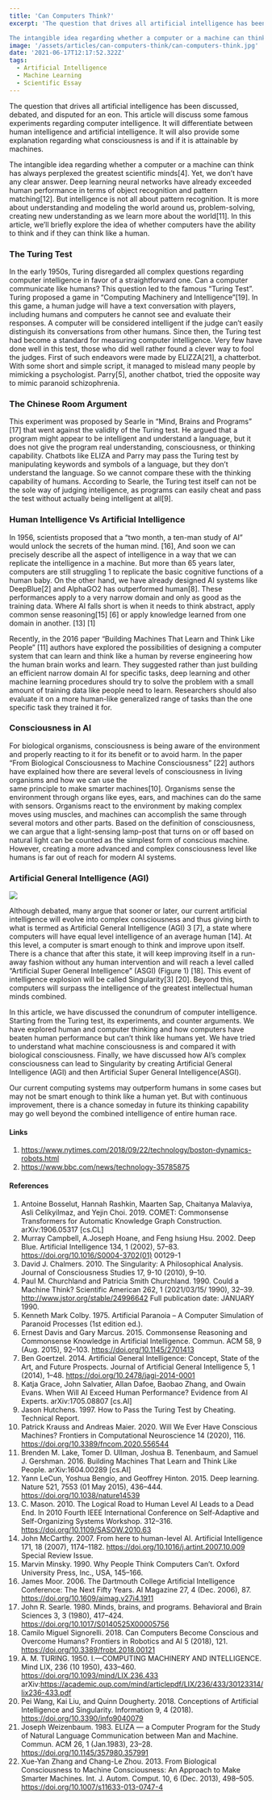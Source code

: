 ```yaml
---
title: 'Can Computers Think?'
excerpt: 'The question that drives all artificial intelligence has been discussed, debated, and disputed for an eon. This article will discuss some famous experiments regarding computer intelligence. It will differentiate between human intelligence and artificial intelligence. It will also provide some explanation regarding what consciousness is and if it is attainable by machines.

The intangible idea regarding whether a computer or a machine can think has always perplexed the greatest scientific minds\[4\]. Yet, we don’t have any clear answer. Deep learning neural networks have already exceeded human performance in terms of object recognition and pattern matching\[12\]. But intelligence is not all about pattern recognition. It is more about understanding and modeling the world around us, problem-solving, creating new understanding as we learn more about the world\[11\]. In this article, we’ll briefly explore the idea of whether computers have the ability to think and if they can think like a human.'
image: '/assets/articles/can-computers-think/can-computers-think.jpg'
date: '2021-06-17T12:17:52.322Z'
tags:
  - Artificial Intelligence
  - Machine Learning
  - Scientific Essay
---
```

The question that drives all artificial intelligence has been discussed, debated, and disputed for an eon. This article will discuss some famous experiments regarding computer intelligence. It will differentiate between human intelligence and artificial intelligence. It will also provide some explanation regarding what consciousness is and if it is attainable by machines.

The intangible idea regarding whether a computer or a machine can think has always perplexed the greatest scientific minds\[4\]. Yet, we don’t have any clear answer. Deep learning neural networks have already exceeded human performance in terms of object recognition and pattern matching\[12\]. But intelligence is not all about pattern recognition. It is more about understanding and modeling the world around us, problem-solving, creating new understanding as we learn more about the world\[11\]. In this article, we’ll briefly explore the idea of whether computers have the ability to think and if they can think like a human.

### The Turing Test
In the early 1950s, Turing disregarded all complex questions regarding computer intelligence in favor of a straightforward one. Can a computer communicate like humans? This question led to the famous “Turing Test”. Turing proposed a game in “Computing Machinery and Intelligence”\[19\]. In this game, a human judge will have a text conversation with players, including humans and computers he cannot see and evaluate their responses. A computer will be considered intelligent if the judge can’t easily distinguish its conversations from other humans. Since then, the Turing test had become a standard for measuring computer intelligence. Very few have done well in this test, those who did well rather found a clever way to fool the judges. First of such endeavors were made by ELIZZA\[21\], a chatterbot. With some short and simple script, it managed to mislead many people by mimicking a psychologist. Parry\[5\], another chatbot, tried the opposite way to mimic paranoid schizophrenia.

### The Chinese Room Argument
This experiment was proposed by Searle in “Mind, Brains and Programs” \[17\] that went against the validity of the Turing test. He argued that a program might appear to be intelligent and understand a language, but it does not give the program real understanding, consciousness, or thinking capability. Chatbots like ELIZA and Parry may pass the Turing test by manipulating keywords and symbols of a language, but they don’t understand the language. So we cannot compare these with the thinking capability of humans. According to Searle, the Turing test itself can not be the sole way of judging intelligence, as programs can easily cheat and pass the test without actually being intelligent at all\[9\].

### Human Intelligence Vs Artificial Intelligence
In 1956, scientists proposed that a “two month, a ten-man study of AI” would unlock the secrets of the human mind. \[16\], And soon we can precisely describe all the aspect of intelligence in a way that we can replicate the intelligence in a machine. But more than 65 years later, computers are still struggling 1 to replicate the basic cognitive functions of a human baby. On the other hand, we have already designed AI systems like DeepBlue\[2\] and AlphaGO2 has outperformed human\[8\]. These performances apply to a very narrow domain and only as good as the training data. Where AI falls short is when it needs to think abstract, apply common sense reasoning\[15\] \[6\] or apply knowledge learned from one domain in another. \[13\] \[1\]

Recently, in the 2016 paper “Building Machines That Learn and Think Like People” \[11\] authors have explored the possibilities of designing a computer system that can learn and think like a human by reverse engineering how the human brain works and learn. They suggested rather than just building an efficient narrow domain AI for specific tasks, deep learning and other machine learning procedures should try to solve the problem with a small amount of training data like people need to learn. Researchers should also evaluate it on a more human-like generalized range of tasks than the one specific task they trained it for.

### Consciousness in AI
For biological organisms, consciousness is being aware of the environment and properly reacting to it for its benefit or to avoid harm. In the paper “From Biological Consciousness to Machine Consciousness” \[22\] authors have explained how there are several levels of consciousness in living organisms and how we can use the  
same principle to make smarter machines\[10\]. Organisms sense the environment through organs like eyes, ears, and machines can do the same with sensors. Organisms react to the environment by making complex moves using muscles, and machines can accomplish the same through several motors and other parts. Based on the definition of consciousness, we can argue that a light-sensing lamp-post that turns on or off based on natural light can be counted as the simplest form of conscious machine. However, creating a more advanced and complex consciousness level like humans is far out of reach for modern AI systems.

### Artificial General Intelligence (AGI)

![](/assets/articles/can-computers-think/asgi.png)

Although debated, many argue that sooner or later, our current artificial intelligence will evolve into complex consciousness and thus giving birth to what is termed as Artificial General Intelligence (AGI) 3 \[7\], a state where computers will have equal level intelligence of an average human \[14\]. At this level, a computer is smart enough to think and improve upon itself. There is a chance that after this state, it will keep improving itself in a run-away fashion without any human intervention and will reach a level called “Artificial Super General Intelligence” (ASGI) (Figure 1) \[18\]. This event of intelligence explosion will be called Singularity\[3\] \[20\]. Beyond this, computers will surpass the intelligence of the greatest intellectual human minds combined.


In this article, we have discussed the conundrum of computer intelligence. Starting from the Turing test, its experiments, and counter arguments. We have explored human and computer thinking and how computers have beaten human performance but can’t think like humans yet. We have tried to understand what machine consciousness is and compared it with biological consciousness. Finally, we have discussed how AI’s complex consciousness can lead to Singularity by creating Artificial General Intelligence (AGI) and then Artificial Super General Intelligence(ASGI).  
  
Our current computing systems may outperform humans in some cases but may not be smart enough to think like a human yet. But with continuous improvement, there is a chance someday in future its thinking capability may go well beyond the combined intelligence of entire human race.

#### Links

1.  https://www.nytimes.com/2018/09/22/technology/boston-dynamics-robots.html
2.  https://www.bbc.com/news/technology-35785875

#### References

1.  Antoine Bosselut, Hannah Rashkin, Maarten Sap, Chaitanya Malaviya, Asli Celikyilmaz, and Yejin Choi. 2019. COMET: Commonsense Transformers for Automatic Knowledge Graph Construction. arXiv:1906.05317 \[cs.CL\]
2.  Murray Campbell, A.Joseph Hoane, and Feng hsiung Hsu. 2002. Deep Blue. Artificial Intelligence 134, 1 (2002), 57–83. https://doi.org/10.1016/S0004-3702(01) 00129-1
3.  David J. Chalmers. 2010. The Singularity: A Philosophical Analysis. Journal of Consciousness Studies 17, 9-10 (2010), 9–10.
4.  Paul M. Churchland and Patricia Smith Churchland. 1990. Could a Machine Think? Scientific American 262, 1 (2021/03/15/ 1990), 32–39. http://www.jstor.org/stable/24996642 Full publication date: JANUARY 1990.
5.  Kenneth Mark Colby. 1975. Artificial Paranoia – A Computer Simulation of Paranoid Processes (1st edition ed.).
6.  Ernest Davis and Gary Marcus. 2015. Commonsense Reasoning and Commonsense Knowledge in Artificial Intelligence. Commun. ACM 58, 9 (Aug. 2015), 92–103. https://doi.org/10.1145/2701413
7.  Ben Goertzel. 2014. Artificial General Intelligence: Concept, State of the Art, and Future Prospects. Journal of Artificial General Intelligence 5, 1 (2014), 1–48. https://doi.org/10.2478/jagi-2014-0001
8.  Katja Grace, John Salvatier, Allan Dafoe, Baobao Zhang, and Owain Evans. When Will AI Exceed Human Performance? Evidence from AI Experts. arXiv:1705.08807 \[cs.AI\]
9.  Jason Hutchens. 1997. How to Pass the Turing Test by Cheating. Technical Report.
10.  Patrick Krauss and Andreas Maier. 2020. Will We Ever Have Conscious Machines? Frontiers in Computational Neuroscience 14 (2020), 116. https://doi.org/10.3389/fncom.2020.556544
11.  Brenden M. Lake, Tomer D. Ullman, Joshua B. Tenenbaum, and Samuel J. Gershman. 2016. Building Machines That Learn and Think Like People. arXiv:1604.00289 \[cs.AI\]
12.  Yann LeCun, Yoshua Bengio, and Geoffrey Hinton. 2015. Deep learning. Nature 521, 7553 (01 May 2015), 436–444. https://doi.org/10.1038/nature14539
13.  C. Mason. 2010. The Logical Road to Human Level AI Leads to a Dead End. In 2010 Fourth IEEE International Conference on Self-Adaptive and Self-Organizing Systems Workshop. 312–316. https://doi.org/10.1109/SASOW.2010.63
14.  John McCarthy. 2007. From here to human-level AI. Artificial Intelligence 171, 18 (2007), 1174–1182. https://doi.org/10.1016/j.artint.2007.10.009 Special Review Issue.
15.  Marvin Minsky. 1990. Why People Think Computers Can’t. Oxford University Press, Inc., USA, 145–166.
16.  James Moor. 2006. The Dartmouth College Artificial Intelligence Conference: The Next Fifty Years. AI Magazine 27, 4 (Dec. 2006), 87. https://doi.org/10.1609/aimag.v27i4.1911
17.  John R. Searle. 1980. Minds, brains, and programs. Behavioral and Brain Sciences 3, 3 (1980), 417–424. https://doi.org/10.1017/S0140525X00005756
18.  Camilo Miguel Signorelli. 2018. Can Computers Become Conscious and Overcome Humans? Frontiers in Robotics and AI 5 (2018), 121. https://doi.org/10.3389/frobt.2018.00121
19.  A. M. TURING. 1950. I.—COMPUTING MACHINERY AND INTELLIGENCE. Mind LIX, 236 (10 1950), 433–460. https://doi.org/10.1093/mind/LIX.236.433 arXiv:https://academic.oup.com/mind/articlepdf/LIX/236/433/30123314/lix236-433.pdf
20.  Pei Wang, Kai Liu, and Quinn Dougherty. 2018. Conceptions of Artificial Intelligence and Singularity. Information 9, 4 (2018). https://doi.org/10.3390/info9040079
21.  Joseph Weizenbaum. 1983. ELIZA — a Computer Program for the Study of Natural Language Communication between Man and Machine. Commun. ACM 26, 1 (Jan.1983), 23–28. https://doi.org/10.1145/357980.357991
22.  Xue-Yan Zhang and Chang-Le Zhou. 2013. From Biological Consciousness to Machine Consciousness: An Approach to Make Smarter Machines. Int. J. Autom. Comput. 10, 6 (Dec. 2013), 498–505. https://doi.org/10.1007/s11633-013-0747-4